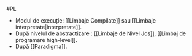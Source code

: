 #PL 
- Modul de execuție: [[Limbaje Compilate]] sau [[Limbaje interpretate|interpretate]].
- După nivelul de abstractizare : [[Limbaje de Nivel Jos]],  [[Limbaj de programare high-level]].
- După [[Paradigma]].